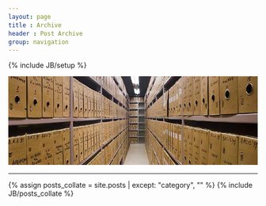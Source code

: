 ```yaml
---
layout: page
title : Archive
header : Post Archive
group: navigation
---
```

{% include JB/setup %}

![Archive](/images/archive.jpg)

<hr>
<div class="blog-index">
{% assign posts_collate = site.posts  | except: "category", "" %}
{% include JB/posts_collate %}
</div>